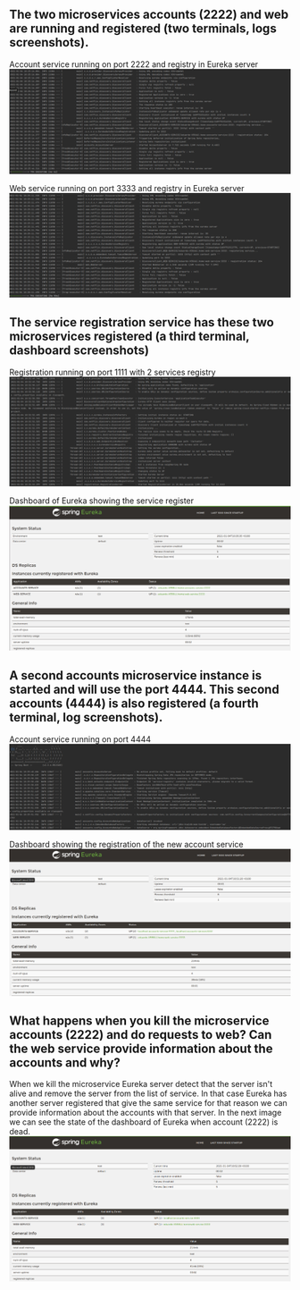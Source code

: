 ## The two microservices accounts (2222) and web are running and registered (two terminals, logs screenshots).

Account service running on port 2222 and registry in Eureka server
![img.png](img.png)

Web service running on port 3333 and registry in Eureka server
![img_1.png](img_1.png)

## The service registration service has these two microservices registered (a third terminal, dashboard screenshots)
Registration running on port 1111 with 2 services registry
![img_2.png](img_2.png)
    
Dashboard of Eureka showing the service register
![img_3.png](img_3.png)
  
## A second accounts microservice instance is started and will use the port 4444. This second accounts (4444) is also registered (a fourth terminal, log screenshots).
    
Account service running on port 4444
![img_4.png](img_4.png)

Dashboard showing the registration of the new account service
![img_5.png](img_5.png)
  
## What happens when you kill the microservice accounts (2222) and do requests to web? Can the web service provide information about the accounts and why?
When we kill the microservice Eureka server detect that the server isn't alive and remove the server from the list of service. In that case Eureka has another server registered that give the same service for that reason we can provide information about the accounts with that server. In the next image we can see the state of the dashboard of Eureka when account (2222) is dead.
![img_6.png](img_6.png)